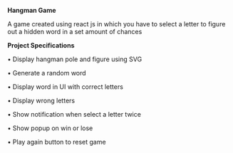 **Hangman Game**

A game created using react js in which you have to select a letter to figure out a hidden word in a set amount of chances

**Project Specifications**

•	Display hangman pole and figure using SVG

•	Generate a random word

•	Display word in UI with correct letters

•	Display wrong letters

•	Show notification when select a letter twice

•	Show popup on win or lose

•	Play again button to reset game


